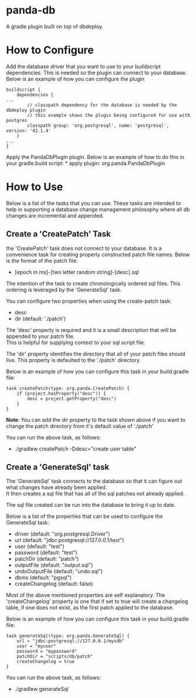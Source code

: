 # panda-db
A gradle plugin built on top of dbdeploy.  

# How to Configure
Add the database driver that you want to use to your buildscript dependencies.  This is needed 
so the plugin can connect to your database. Below is an example of how you can configure the plugin

    buildscript {
        dependencies {
    ...
            // classpath dependency for the database is needed by the dbdeploy plugin
            // this example shows the plugin being configured for use with postgres
            classpath group: 'org.postgresql', name: 'postgresql', version: '42.1.4'
        }
    ...
    }

Apply the PandaDbPlugin plugin.  Below is an example of how to do this in your gradle.build script:
    * apply plugin: org.panda.PandaDbPlugin

# How to Use
Below is a list of the tasks that you can use.  These tasks are intended to help in supporting a database 
change management philosophy where all db changes are incremental and appended.

## Create a 'CreatePatch' Task
the 'CreatePatch' task does not connect to your database.  It is a convenience task for creating properly 
constructed patch file names.  Below is the format of the patch file:
  * [epoch in ms]-[two letter random string]-[desc].sql
    
The intention of the task to create chronologically ordered sql files.  This ordering is leveraged by the 
'GenerateSql' task.

You can configure two properties when using the create-patch task:
   * desc
   * dir (default: './patch')

The 'desc' property is required and it is a small description that will be appended to your patch file.  
This is helpful for supplying context to your sql script file.

The 'dir' property identifies the directory that all of your patch files should live.  This property is defaulted to 
the './patch' directory.     
 
Below is an example of how you can configure this task in your build.gradle file:

    task createPatch(type: org.panda.CreatePatch) {
        if (project.hasProperty("desc")) {
            desc = project.getProperty("desc")
        }
    }
    
<b>Note</b>: You can add the dir property to the task shown above if you want to change the patch directory from it's 
default value of './patch'

You can run the above task, as follows:
  * ./gradlew createPatch -Ddesc="create user table"

## Create a 'GenerateSql' task
The 'GenerateSql' task connects to the database so that it can figure out what changes have already been applied.  
It then creates a sql file that has all of the sql patches not already applied.

The sql file created can be run into the database to bring it up to date.

Below is a list of the properties that can be used to configure the GenerateSql task:
  * driver (default: "org.postgresql.Driver")
  * url (default: "jdbc:postgresql://127.0.0.1/test")
  * user (default: "test")
  * password (default: "test")
  * patchDir (default: "patch")
  * outputFile (default: "output.sql")
  * undoOutputFile (default: "undo.sql") 
  * dbms (default: "pgsql")
  * createChangelog (default: false)  

Most of the above mentioned properties are self explanatory.  The 'createChangelog' property is one that if set
to true will create a changelog table, if one does not exist, as the first patch applied to the database.
       
Below is an example of how you can configure this task in your build.gradle file:

    task generateSql(type: org.panda.GenerateSql) {
        url = "jdbc:postgresql://127.0.0.1/mysdb"
        user = "myuser"
        password = "mypassword"
        patchDir = "scripts/db/patch"
        createChangelog = true
    }

You can run the above task, as follows:
  * ./gradlew generateSql
